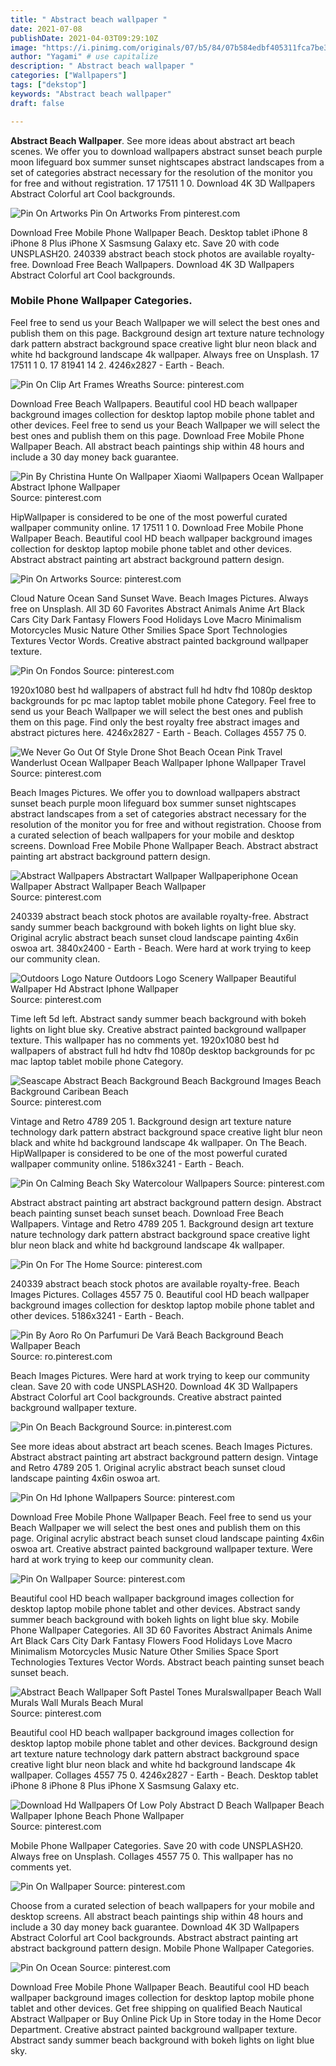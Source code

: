 ```yaml
---
title: " Abstract beach wallpaper "
date: 2021-07-08
publishDate: 2021-04-03T09:29:10Z
image: "https://i.pinimg.com/originals/07/b5/84/07b584edbf405311fca7be3dcccf98e0.jpg"
author: "Yagami" # use capitalize
description: " Abstract beach wallpaper "
categories: ["Wallpapers"]
tags: ["dekstop"]
keywords: "Abstract beach wallpaper"
draft: false

---
```



**Abstract Beach Wallpaper**. See more ideas about abstract art beach scenes. We offer you to download wallpapers abstract sunset beach purple moon lifeguard box summer sunset nightscapes abstract landscapes from a set of categories abstract necessary for the resolution of the monitor you for free and without registration. 17 17511 1 0. Download 4K 3D Wallpapers Abstract Colorful art Cool backgrounds.

![Pin On Artworks](https://i.pinimg.com/originals/16/f5/af/16f5afdfc86d74122c1d71e2fc4ba6ed.jpg "Pin On Artworks")
Pin On Artworks From pinterest.com


Download Free Mobile Phone Wallpaper Beach. Desktop tablet iPhone 8 iPhone 8 Plus iPhone X Sasmsung Galaxy etc. Save 20 with code UNSPLASH20. 240339 abstract beach stock photos are available royalty-free. Download Free Beach Wallpapers. Download 4K 3D Wallpapers Abstract Colorful art Cool backgrounds.

### Mobile Phone Wallpaper Categories.

Feel free to send us your Beach Wallpaper we will select the best ones and publish them on this page. Background design art texture nature technology dark pattern abstract background space creative light blur neon black and white hd background landscape 4k wallpaper. Always free on Unsplash. 17 17511 1 0. 17 81941 14 2. 4246x2827 - Earth - Beach.


![Pin On Clip Art Frames Wreaths](https://i.pinimg.com/736x/65/9e/05/659e05cf23a41519dd59da68fe5928fe.jpg "Pin On Clip Art Frames Wreaths")
Source: pinterest.com

Download Free Beach Wallpapers. Beautiful cool HD beach wallpaper background images collection for desktop laptop mobile phone tablet and other devices. Feel free to send us your Beach Wallpaper we will select the best ones and publish them on this page. Download Free Mobile Phone Wallpaper Beach. All abstract beach paintings ship within 48 hours and include a 30 day money back guarantee.

![Pin By Christina Hunte On Wallpaper Xiaomi Wallpapers Ocean Wallpaper Abstract Iphone Wallpaper](https://i.pinimg.com/736x/44/a6/9a/44a69a9b4723c9fd164717917d2941d5.jpg "Pin By Christina Hunte On Wallpaper Xiaomi Wallpapers Ocean Wallpaper Abstract Iphone Wallpaper")
Source: pinterest.com

HipWallpaper is considered to be one of the most powerful curated wallpaper community online. 17 17511 1 0. Download Free Mobile Phone Wallpaper Beach. Beautiful cool HD beach wallpaper background images collection for desktop laptop mobile phone tablet and other devices. Abstract abstract painting art abstract background pattern design.

![Pin On Artworks](https://i.pinimg.com/originals/16/f5/af/16f5afdfc86d74122c1d71e2fc4ba6ed.jpg "Pin On Artworks")
Source: pinterest.com

Cloud Nature Ocean Sand Sunset Wave. Beach Images Pictures. Always free on Unsplash. All 3D 60 Favorites Abstract Animals Anime Art Black Cars City Dark Fantasy Flowers Food Holidays Love Macro Minimalism Motorcycles Music Nature Other Smilies Space Sport Technologies Textures Vector Words. Creative abstract painted background wallpaper texture.

![Pin On Fondos](https://i.pinimg.com/736x/93/f3/59/93f3592a598a59f1f2c64a7663aa3b98.jpg "Pin On Fondos")
Source: pinterest.com

1920x1080 best hd wallpapers of abstract full hd hdtv fhd 1080p desktop backgrounds for pc mac laptop tablet mobile phone Category. Feel free to send us your Beach Wallpaper we will select the best ones and publish them on this page. Find only the best royalty free abstract images and abstract pictures here. 4246x2827 - Earth - Beach. Collages 4557 75 0.

![We Never Go Out Of Style Drone Shot Beach Ocean Pink Travel Wanderlust Ocean Wallpaper Beach Wallpaper Iphone Wallpaper Travel](https://i.pinimg.com/736x/06/38/6e/06386ec6e6684b7aff35b150a3b22e60.jpg "We Never Go Out Of Style Drone Shot Beach Ocean Pink Travel Wanderlust Ocean Wallpaper Beach Wallpaper Iphone Wallpaper Travel")
Source: pinterest.com

Beach Images Pictures. We offer you to download wallpapers abstract sunset beach purple moon lifeguard box summer sunset nightscapes abstract landscapes from a set of categories abstract necessary for the resolution of the monitor you for free and without registration. Choose from a curated selection of beach wallpapers for your mobile and desktop screens. Download Free Mobile Phone Wallpaper Beach. Abstract abstract painting art abstract background pattern design.

![Abstract Wallpapers Abstractart Wallpaper Wallpaperiphone Ocean Wallpaper Abstract Wallpaper Beach Wallpaper](https://i.pinimg.com/originals/3f/66/d4/3f66d4addba7f19383158528247f000e.jpg "Abstract Wallpapers Abstractart Wallpaper Wallpaperiphone Ocean Wallpaper Abstract Wallpaper Beach Wallpaper")
Source: pinterest.com

240339 abstract beach stock photos are available royalty-free. Abstract sandy summer beach background with bokeh lights on light blue sky. Original acrylic abstract beach sunset cloud landscape painting 4x6in oswoa art. 3840x2400 - Earth - Beach. Were hard at work trying to keep our community clean.

![Outdoors Logo Nature Outdoors Logo Scenery Wallpaper Beautiful Wallpaper Hd Abstract Iphone Wallpaper](https://i.pinimg.com/originals/be/95/fc/be95fcaf734595609b00aca3e5248859.jpg "Outdoors Logo Nature Outdoors Logo Scenery Wallpaper Beautiful Wallpaper Hd Abstract Iphone Wallpaper")
Source: pinterest.com

Time left 5d left. Abstract sandy summer beach background with bokeh lights on light blue sky. Creative abstract painted background wallpaper texture. This wallpaper has no comments yet. 1920x1080 best hd wallpapers of abstract full hd hdtv fhd 1080p desktop backgrounds for pc mac laptop tablet mobile phone Category.

![Seascape Abstract Beach Background Beach Background Images Beach Background Caribean Beach](https://i.pinimg.com/736x/74/bf/80/74bf80a3d493e3e88c0905a8a65e216f.jpg "Seascape Abstract Beach Background Beach Background Images Beach Background Caribean Beach")
Source: pinterest.com

Vintage and Retro 4789 205 1. Background design art texture nature technology dark pattern abstract background space creative light blur neon black and white hd background landscape 4k wallpaper. On The Beach. HipWallpaper is considered to be one of the most powerful curated wallpaper community online. 5186x3241 - Earth - Beach.

![Pin On Calming Beach Sky Watercolour Wallpapers](https://i.pinimg.com/originals/94/c9/e4/94c9e4bfa467db6772ff5d5f5441874b.jpg "Pin On Calming Beach Sky Watercolour Wallpapers")
Source: pinterest.com

Abstract abstract painting art abstract background pattern design. Abstract beach painting sunset beach sunset beach. Download Free Beach Wallpapers. Vintage and Retro 4789 205 1. Background design art texture nature technology dark pattern abstract background space creative light blur neon black and white hd background landscape 4k wallpaper.

![Pin On For The Home](https://i.pinimg.com/736x/6a/0f/6d/6a0f6db2678aa122cb6a128847cf8a3b.jpg "Pin On For The Home")
Source: pinterest.com

240339 abstract beach stock photos are available royalty-free. Beach Images Pictures. Collages 4557 75 0. Beautiful cool HD beach wallpaper background images collection for desktop laptop mobile phone tablet and other devices. 5186x3241 - Earth - Beach.

![Pin By Aoro Ro On Parfumuri De Vară Beach Background Beach Wallpaper Beach](https://i.pinimg.com/originals/0e/13/6c/0e136c1c901566b2fa907845253ee8ef.jpg "Pin By Aoro Ro On Parfumuri De Vară Beach Background Beach Wallpaper Beach")
Source: ro.pinterest.com

Beach Images Pictures. Were hard at work trying to keep our community clean. Save 20 with code UNSPLASH20. Download 4K 3D Wallpapers Abstract Colorful art Cool backgrounds. Creative abstract painted background wallpaper texture.

![Pin On Beach Background](https://i.pinimg.com/736x/46/3c/5f/463c5f9e855d8a4b7401b39e04b18d1f.jpg "Pin On Beach Background")
Source: in.pinterest.com

See more ideas about abstract art beach scenes. Beach Images Pictures. Abstract abstract painting art abstract background pattern design. Vintage and Retro 4789 205 1. Original acrylic abstract beach sunset cloud landscape painting 4x6in oswoa art.

![Pin On Hd Iphone Wallpapers](https://i.pinimg.com/736x/8e/3b/44/8e3b44ee73104754f47fb53830820f4d.jpg "Pin On Hd Iphone Wallpapers")
Source: pinterest.com

Download Free Mobile Phone Wallpaper Beach. Feel free to send us your Beach Wallpaper we will select the best ones and publish them on this page. Original acrylic abstract beach sunset cloud landscape painting 4x6in oswoa art. Creative abstract painted background wallpaper texture. Were hard at work trying to keep our community clean.

![Pin On Wallpaper](https://i.pinimg.com/originals/45/17/ee/4517ee45216ae7b66ceef97aa1eea6c1.png "Pin On Wallpaper")
Source: pinterest.com

Beautiful cool HD beach wallpaper background images collection for desktop laptop mobile phone tablet and other devices. Abstract sandy summer beach background with bokeh lights on light blue sky. Mobile Phone Wallpaper Categories. All 3D 60 Favorites Abstract Animals Anime Art Black Cars City Dark Fantasy Flowers Food Holidays Love Macro Minimalism Motorcycles Music Nature Other Smilies Space Sport Technologies Textures Vector Words. Abstract beach painting sunset beach sunset beach.

![Abstract Beach Wallpaper Soft Pastel Tones Muralswallpaper Beach Wall Murals Wall Murals Beach Mural](https://i.pinimg.com/originals/48/82/ff/4882fffda0fcce0600ded4bb3ca98c47.jpg "Abstract Beach Wallpaper Soft Pastel Tones Muralswallpaper Beach Wall Murals Wall Murals Beach Mural")
Source: pinterest.com

Beautiful cool HD beach wallpaper background images collection for desktop laptop mobile phone tablet and other devices. Background design art texture nature technology dark pattern abstract background space creative light blur neon black and white hd background landscape 4k wallpaper. Collages 4557 75 0. 4246x2827 - Earth - Beach. Desktop tablet iPhone 8 iPhone 8 Plus iPhone X Sasmsung Galaxy etc.

![Download Hd Wallpapers Of Low Poly Abstract D Beach Wallpaper Beach Wallpaper Iphone Beach Phone Wallpaper](https://i.pinimg.com/originals/56/3f/f7/563ff7e83f0db634d75ceb0ad7516140.jpg "Download Hd Wallpapers Of Low Poly Abstract D Beach Wallpaper Beach Wallpaper Iphone Beach Phone Wallpaper")
Source: pinterest.com

Mobile Phone Wallpaper Categories. Save 20 with code UNSPLASH20. Always free on Unsplash. Collages 4557 75 0. This wallpaper has no comments yet.

![Pin On Wallpaper](https://i.pinimg.com/736x/73/e8/3c/73e83c45201896aa32393b93a22b96f8.jpg "Pin On Wallpaper")
Source: pinterest.com

Choose from a curated selection of beach wallpapers for your mobile and desktop screens. All abstract beach paintings ship within 48 hours and include a 30 day money back guarantee. Download 4K 3D Wallpapers Abstract Colorful art Cool backgrounds. Abstract abstract painting art abstract background pattern design. Mobile Phone Wallpaper Categories.

![Pin On Ocean](https://i.pinimg.com/originals/07/b5/84/07b584edbf405311fca7be3dcccf98e0.jpg "Pin On Ocean")
Source: pinterest.com

Download Free Mobile Phone Wallpaper Beach. Beautiful cool HD beach wallpaper background images collection for desktop laptop mobile phone tablet and other devices. Get free shipping on qualified Beach Nautical Abstract Wallpaper or Buy Online Pick Up in Store today in the Home Decor Department. Creative abstract painted background wallpaper texture. Abstract sandy summer beach background with bokeh lights on light blue sky.

